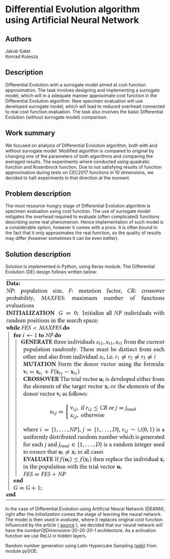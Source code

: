 
# Differential Evolution algorithm using Artificial Neural Network  

## Authors  
Jakub Gałat  
Konrad Kulesza  

## Description

Differential Evolution with a surrogate model aimed at cost function approximation. The task involves designing and implementing a surrogate model, which will in a adequate manner approximate cost function in the Differential Evolution algorithm. New specimen evaluation will use developed surrogate model, which will lead to reduced overhead connected to real cost function evaluation. The task also involves the basic Differential Evolution (without surrogate model) comparison.

## Work summary

We focused on analysis of Differential Evolution algorithm, both with and without surrogate model. Modified algorithm is compared to original by changing one of the parameters of both algorithms and comparing the averaged results. The experiments where conducted using quadratic function and Rosenbrock function. Due to not satisfying results of function approximation during tests on CEC2017 functions in 10 dimensions, we decided to halt experiments in that direction at the moment.

## Problem description

The most resource-hungry stage of Differential Evolution algorithm is specimen evaluation using cost function. The use of surrogate model mitigates the overhead required to evaluate (often complicated) functions describing some real phenomenon. Hence implementation of such model is a considerable option, however it comes with a price. It is often bound to the fact that it only approximates the real function, so the quality of results may differ (however sometimes it can be even better). 

## Solution description

Solution is implemented in Python, using Keras module. The Differential Evolution (DE) design follows written below:

![differentialEvolution](./assets/differentialEvolution.jpg)

In the case of Differential Evolution using Artificial Neural Network (DEANN), right after the *initialization* comes the stage of learning the neural network. The model is then used in *evaluate*, where it replaces original cost function. Influenced by the article ( [source](https://www.researchgate.net/publication/342548581_Using_Neural_Networks_as_Surrogate_Models_in_Differential_Evolution_Optimization_of_Truss_Structures) ), we decided that our neural network will have the *numberOfDimensions*-20-20-20-1 architecture. As a activation function we use ReLU in hidden layers.

Random number generation using Latin Hypercube Sampling ([wiki](https://en.wikipedia.org/wiki/Latin_hypercube_sampling)) from module pyDOE.

